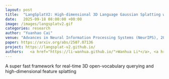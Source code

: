 ```yaml
---
layout: post
title:  "LangSplatV2: High-dimensional 3D Language Gaussian Splatting with 450+ FPS"
date:   2025-09-18 08:00:00 +00:00
image: /images/langsplatv2.gif
categories: research
author: "Yuanhao Cai"
venue: "Advances in Neural Information Processing Systems (NeurIPS), 2025"
paper: https://arxiv.org/abs/2507.07136
project: https://langsplat-v2.github.io/
authors:   <a href="https://li-wanhua.github.io/">Wanhua Li*</a>, <a href="https://github.com/ZhaoYujie2002">Yujie Zhao*</a>, <a href="https://minghanqin.github.io/">Minghan Qin*</a>, <a href="https://github.com/jimmyYliu">Yang Liu</a>, <strong>Yuanhao Cai</strong>, <a href="https://people.csail.mit.edu/ganchuang/">Chuang Gan</a>, <a href="https://vcg.seas.harvard.edu/people">Hanspeter Pfister</a>,
---
```

A super fast framework for real-time 3D open-vocabulary querying and high-dimensional feature splatting